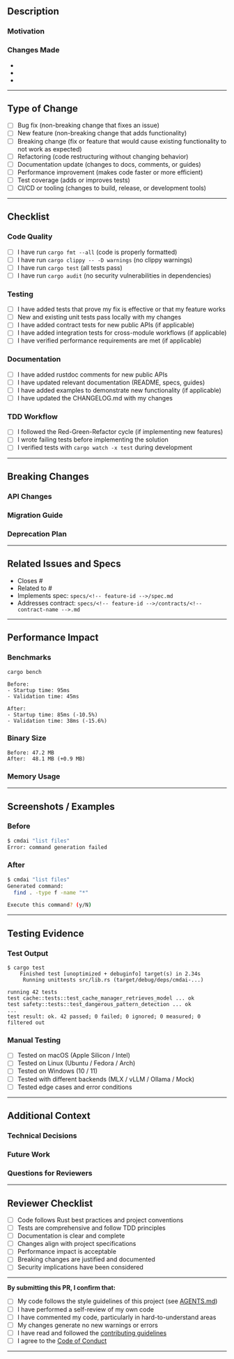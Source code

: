 ## Description

<!-- Provide a clear and concise description of what this PR does -->

### Motivation

<!-- Why are these changes needed? What problem do they solve? -->

### Changes Made

<!-- List the key changes in this PR -->

-
-
-

---

## Type of Change

<!-- Mark the relevant option(s) with an 'x' -->

- [ ] Bug fix (non-breaking change that fixes an issue)
- [ ] New feature (non-breaking change that adds functionality)
- [ ] Breaking change (fix or feature that would cause existing functionality to not work as expected)
- [ ] Refactoring (code restructuring without changing behavior)
- [ ] Documentation update (changes to docs, comments, or guides)
- [ ] Performance improvement (makes code faster or more efficient)
- [ ] Test coverage (adds or improves tests)
- [ ] CI/CD or tooling (changes to build, release, or development tools)

---

## Checklist

<!-- Ensure you have completed these steps before requesting review -->

### Code Quality

- [ ] I have run `cargo fmt --all` (code is properly formatted)
- [ ] I have run `cargo clippy -- -D warnings` (no clippy warnings)
- [ ] I have run `cargo test` (all tests pass)
- [ ] I have run `cargo audit` (no security vulnerabilities in dependencies)

### Testing

- [ ] I have added tests that prove my fix is effective or that my feature works
- [ ] New and existing unit tests pass locally with my changes
- [ ] I have added contract tests for new public APIs (if applicable)
- [ ] I have added integration tests for cross-module workflows (if applicable)
- [ ] I have verified performance requirements are met (if applicable)

### Documentation

- [ ] I have added rustdoc comments for new public APIs
- [ ] I have updated relevant documentation (README, specs, guides)
- [ ] I have added examples to demonstrate new functionality (if applicable)
- [ ] I have updated the CHANGELOG.md with my changes

### TDD Workflow

- [ ] I followed the Red-Green-Refactor cycle (if implementing new features)
- [ ] I wrote failing tests before implementing the solution
- [ ] I verified tests with `cargo watch -x test` during development

---

## Breaking Changes

<!-- If this PR includes breaking changes, describe them here -->

### API Changes

<!-- List any changes to public APIs, function signatures, or module structure -->

### Migration Guide

<!-- Provide step-by-step instructions for users to migrate from the old behavior to the new behavior -->

### Deprecation Plan

<!-- If applicable, describe how old APIs will be deprecated and when they will be removed -->

---

## Related Issues and Specs

<!-- Link to related issues, feature requests, or specifications -->

- Closes #<!-- issue number -->
- Related to #<!-- issue number -->
- Implements spec: `specs/<!-- feature-id -->/spec.md`
- Addresses contract: `specs/<!-- feature-id -->/contracts/<!-- contract-name -->.md`

---

## Performance Impact

<!-- Describe any performance implications of this PR -->

### Benchmarks

<!-- If applicable, include benchmark results comparing before/after -->

```
cargo bench

Before:
- Startup time: 95ms
- Validation time: 45ms

After:
- Startup time: 85ms (-10.5%)
- Validation time: 38ms (-15.6%)
```

### Binary Size

<!-- If applicable, report changes to release binary size -->

```
Before: 47.2 MB
After:  48.1 MB (+0.9 MB)
```

### Memory Usage

<!-- If applicable, report changes to memory consumption -->

---

## Screenshots / Examples

<!-- For CLI changes, include before/after screenshots or terminal output -->

### Before

```bash
$ cmdai "list files"
Error: command generation failed
```

### After

```bash
$ cmdai "list files"
Generated command:
  find . -type f -name "*"

Execute this command? (y/N)
```

---

## Testing Evidence

<!-- Provide evidence that you've tested your changes -->

### Test Output

<!-- Paste relevant test output showing all tests pass -->

```
$ cargo test
    Finished test [unoptimized + debuginfo] target(s) in 2.34s
     Running unittests src/lib.rs (target/debug/deps/cmdai-...)

running 42 tests
test cache::tests::test_cache_manager_retrieves_model ... ok
test safety::tests::test_dangerous_pattern_detection ... ok
...
test result: ok. 42 passed; 0 failed; 0 ignored; 0 measured; 0 filtered out
```

### Manual Testing

<!-- Describe manual testing you performed -->

- [ ] Tested on macOS (Apple Silicon / Intel)
- [ ] Tested on Linux (Ubuntu / Fedora / Arch)
- [ ] Tested on Windows (10 / 11)
- [ ] Tested with different backends (MLX / vLLM / Ollama / Mock)
- [ ] Tested edge cases and error conditions

---

## Additional Context

<!-- Any other information that reviewers should know -->

### Technical Decisions

<!-- Explain any non-obvious technical decisions or trade-offs -->

### Future Work

<!-- List any follow-up work that should be done in future PRs -->

### Questions for Reviewers

<!-- Any specific feedback you're looking for -->

---

## Reviewer Checklist

<!-- For maintainers reviewing this PR -->

- [ ] Code follows Rust best practices and project conventions
- [ ] Tests are comprehensive and follow TDD principles
- [ ] Documentation is clear and complete
- [ ] Changes align with project specifications
- [ ] Performance impact is acceptable
- [ ] Breaking changes are justified and documented
- [ ] Security implications have been considered

---

**By submitting this PR, I confirm that:**

- [ ] My code follows the style guidelines of this project (see [AGENTS.md](https://github.com/wildcard/cmdai/blob/main/AGENTS.md))
- [ ] I have performed a self-review of my own code
- [ ] I have commented my code, particularly in hard-to-understand areas
- [ ] My changes generate no new warnings or errors
- [ ] I have read and followed the [contributing guidelines](https://github.com/wildcard/cmdai/blob/main/CONTRIBUTING.md)
- [ ] I agree to the [Code of Conduct](https://github.com/wildcard/cmdai/blob/main/CODE_OF_CONDUCT.md)

---

<!-- Thank you for contributing to cmdai! 🚀 -->
